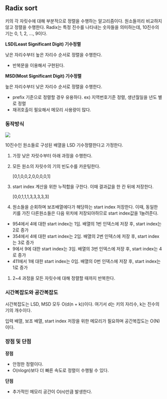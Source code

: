 ## Radix sort

키의 각 자릿수에 대해 부분적으로 정렬을 수행하는 알고리즘이다. 원소들끼리 비교하지않고 정렬을 수행한다. Radix는 특정 진수를 나타내는 숫자들을 의미하는데, 10진수의 기는 0, 1, 2, ..., 9이다.

**LSD(Least Significant Digit) 기수정렬**

낮은 자리수부터 높은 자리수 순서로 정렬을 수행한다.

- 반복문을 이용해서 구현된다.

**MSD(Most Significant Digit) 기수정렬**

높은 자리수부터 낮은 자리수 순서로 정렬을 수행한다.

- prefix 기준으로 정렬할 경우 유용하다.
  ex) 지역번호기준 정렬, 생년월일을 년도 별로 정렬
- 재귀호출이 필요해서 메모리 사용량이 많다.

### 동작방식

![](https://www.researchgate.net/publication/291086231/figure/fig1/AS:614214452404240@1523451545568/Simplistic-illustration-of-the-steps-performed-in-a-radix-sort-In-this-example-the.png)

10진수인 원소들로 구성된 배열을 LSD 기수정렬한다고 가정한다.

1. 가장 낮은 자릿수부터 아래 과정을 수행한다.
2. 모든 원소의 자릿수의 기의 빈도수를 카운팅한다.

   [0,1,0,0,2,0,0,0,0,1]

3. start index 계산을 위한 누적합을 구한다. 이때 결과값을 한 칸 뒤에 저장한다.

   [0,0,1,1,1,3,3,3,3,3]

4. 원소들을 순회하며 보조배열에다가 해당하는 start index 저장한다. 이때, 동일한 키를 가진 다른원소들은 다음 위치에 저장되야하므로 start index값을 1늘려준다.

- 954에서 4에 대한 start index는 1임. 배열의 1번 인덱스에 저장 후, start index는 2로 증가
- 354에서 4에 대한 start index는 2임. 배열의 2번 인덱스에 저장 후, start index는 3로 증가
- 9에서 9에 대한 start index는 3임. 배열의 3번 인덱스에 저장 후, start index는 4로 증가
- 411에서 1에 대한 start index는 0임. 배열의 0번 인덱스에 저장 후, start index는 1로 증가

1. 2~4 과정을 모든 자릿수에 대해 정렬할 때까지 반복한다.

### 시간복잡도와 공간복잡도

시간복잡도는 LSD, MSD 모두 O(d(n + k))이다. 여기서 d는 키의 자리수, k는 진수의 기의 개수이다.

입력 배열, 보조 배열, start index 저장을 위한 메모리가 필요하며 공간복잡도는 O(N)이다.

### 장점 및 단점

**장점**

- 안정한 정렬이다.
- O(nlogn)보다 더 빠른 속도로 정렬이 수행될 수 있다.

**단점**

- 추가적인 메모리 공간이 O(n)만큼 발생한다.
